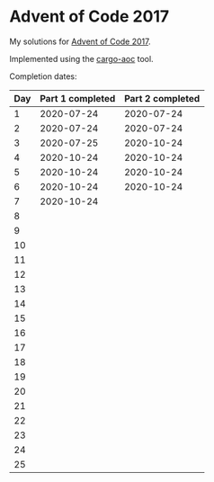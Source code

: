 # Advent of Code 2017

My solutions for [Advent of Code 2017](https://adventofcode.com/2017).

Implemented using the [cargo-aoc](https://github.com/gobanos/cargo-aoc) tool.

Completion dates:

| Day   | Part 1 completed  | Part 2 completed      |
|-------|-------------------|-----------------------|
| 1     | 2020-07-24        | 2020-07-24            |
| 2     | 2020-07-24        | 2020-07-24            |
| 3     | 2020-07-25        | 2020-10-24            |
| 4     | 2020-10-24        | 2020-10-24            |
| 5     | 2020-10-24        | 2020-10-24            |
| 6     | 2020-10-24        | 2020-10-24            |
| 7     | 2020-10-24        |                       |
| 8     |                   |                       |
| 9     |                   |                       |
| 10    |                   |                       |
| 11    |                   |                       |
| 12    |                   |                       |
| 13    |                   |                       |
| 14    |                   |                       |
| 15    |                   |                       |
| 16    |                   |                       |
| 17    |                   |                       |
| 18    |                   |                       |
| 19    |                   |                       |
| 20    |                   |                       |
| 21    |                   |                       |
| 22    |                   |                       |
| 23    |                   |                       |
| 24    |                   |                       |
| 25    |                   |                       |


